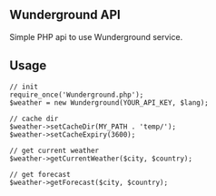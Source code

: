 Wunderground API
------------

Simple PHP api to use Wunderground service.

Usage
------------
	
	// init
	require_once('Wunderground.php');
	$weather = new Wunderground(YOUR_API_KEY, $lang);
	
	// cache dir
	$weather->setCacheDir(MY_PATH . 'temp/');
	$weather->setCacheExpiry(3600);
	
	// get current weather
	$weather->getCurrentWeather($city, $country);
	
	// get forecast
	$weather->getForecast($city, $country);